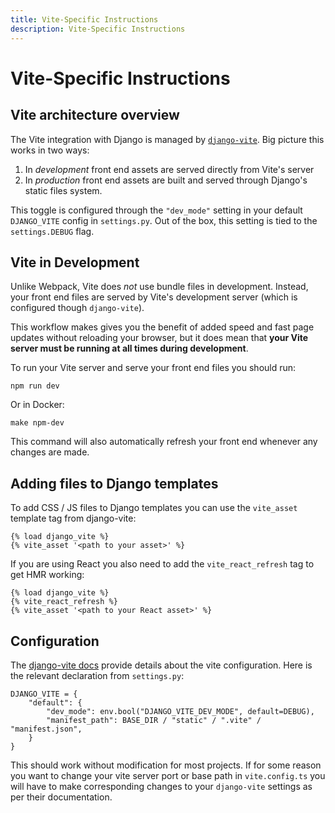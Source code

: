 ```yaml
---
title: Vite-Specific Instructions
description: Vite-Specific Instructions
---
```


Vite-Specific Instructions
===========================

## Vite architecture overview

The Vite integration with Django is managed by [`django-vite`](https://github.com/MrBin99/django-vite).
Big picture this works in two ways:

1. In *development* front end assets are served directly from Vite's server
2. In *production* front end assets are built and served through Django's static files system.

This toggle is configured through the `"dev_mode"` setting in your default `DJANGO_VITE` config in `settings.py`.
Out of the box, this setting is tied to the `settings.DEBUG` flag.

## Vite in Development

Unlike Webpack, Vite does *not* use bundle files in development.
Instead, your front end files are served by Vite's development server (which is configured though `django-vite`).

This workflow makes gives you the benefit of added speed and fast page updates without reloading your browser,
but it does mean that **your Vite server must be running at all times during development**.

To run your Vite server and serve your front end files you should run:

```shell
npm run dev
```

Or in Docker:

```shell
make npm-dev
```
This command will also automatically refresh your front end whenever any changes are made. 

## Adding files to Django templates

To add CSS / JS files to Django templates you can use the `vite_asset` template tag from django-vite:

```shell
{% load django_vite %}
{% vite_asset '<path to your asset>' %}
```

If you are using React you also need to add the `vite_react_refresh` tag to get HMR working:

```shell
{% load django_vite %}
{% vite_react_refresh %}
{% vite_asset '<path to your React asset>' %}
```

## Configuration

The [django-vite docs](https://github.com/MrBin99/django-vite) provide details about the vite configuration.
Here is the relevant declaration from `settings.py`:

```shell
DJANGO_VITE = {
    "default": {
        "dev_mode": env.bool("DJANGO_VITE_DEV_MODE", default=DEBUG),
        "manifest_path": BASE_DIR / "static" / ".vite" / "manifest.json",
    }
}
```

This should work without modification for most projects.
If for some reason you want to change your vite server port or base path in `vite.config.ts` you will have to make
corresponding changes to your `django-vite` settings as per their documentation.
